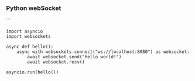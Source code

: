 <h3>Python webSocket</h3>
```

```
import asyncio
import websockets

async def hello():
    async with websockets.connect("ws://localhost:8080") as websocket:
        await websocket.send("Hello world!")
        await websocket.recv()

asyncio.run(hello()) 
